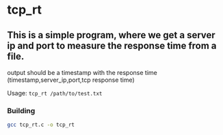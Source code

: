 # tcp_rt

## This is a simple program, where we get a server ip and port to measure the response time from a file.

output should be a timestamp with the response time (timestamp,server_ip,port,tcp response time)

Usage: `tcp_rt /path/to/test.txt`



### Building
```bash
gcc tcp_rt.c -o tcp_rt
```
